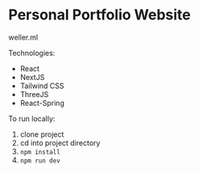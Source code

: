 # Personal Portfolio Website

weller.ml  

Technologies:  
- React
- NextJS
- Tailwind CSS
- ThreeJS
- React-Spring

To run locally:  
1. clone project
2. cd into project directory
3. ```npm install```
4. ```npm run dev```